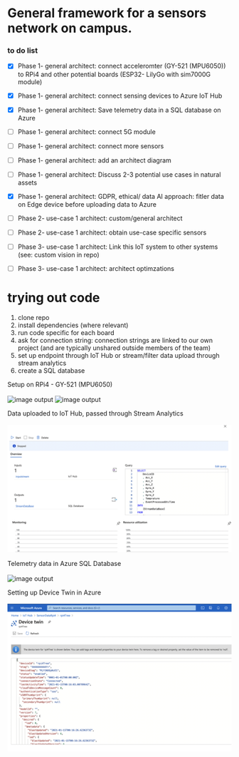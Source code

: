 # General framework for a sensors network on campus. 


### to do list
* [x] Phase 1- general architect: connect acceleromter (GY-521 (MPU6050)) to RPi4 and other potential boards (ESP32- LilyGo with sim7000G module)
* [x] Phase 1- general architect: connect sensing devices to Azure IoT Hub
* [x] Phase 1- general architect: Save telemetry data in a SQL database on Azure 
* [ ] Phase 1- general architect: connect 5G module
* [ ] Phase 1- general architect: connect more sensors
* [ ] Phase 1- general architect: add an architect diagram
* [ ] Phase 1- general architect: Discuss 2-3 potential use cases in natural assets
* [x] Phase 1- general architect: GDPR, ethical/ data AI approach: fitler data on Edge device before uploading data to Azure

* [ ] Phase 2- use-case 1 architect: custom/general architect
* [ ] Phase 2- use-case 1 architect: obtain use-case specific sensors

* [ ] Phase 3- use-case 1 architect: Link this IoT system to other systems (see: custom vision in  repo)
* [ ] Phase 3- use-case 1 architect: architect optimzations



# trying out code
1. clone repo
2. install dependencies (where relevant)
2. run code specific for each board 
3. ask for connection string: connection strings are linked to our own project (and are typically unshared outside members of the team)
4. set up endpoint through IoT Hub or stream/filter data upload through stream analytics
5. create a SQL database 



Setup on RPi4 - GY-521 (MPU6050)
\
\
![image output](rpi_1.png)
![image output](rpi_2.png)


Data uploaded to IoT Hub, passed through Stream Analytics
\
\
![image output](stream_analytics.png)


Telemetry data in Azure SQL Database
\
\
![image output](Azure_SQL.jpg)

Setting up Device Twin in Azure
\
\
![image output](device_twin.png)